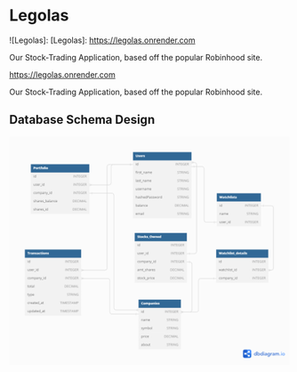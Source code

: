 # Legolas
![Legolas]:
[Legolas]: https://legolas.onrender.com

Our Stock-Trading Application, based off the popular Robinhood site.

https://legolas.onrender.com

Our Stock-Trading Application, based off the popular Robinhood site.

## Database Schema Design

![db-schema]

[db-schema]: react-app/src/static/legolas-db-diagram.png

